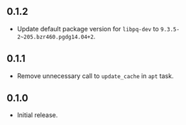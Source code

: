 ## 0.1.2

- Update default package version for `libpq-dev` to `9.3.5-2~205.bzr460.pgdg14.04+2`.

## 0.1.1

- Remove unnecessary call to `update_cache` in `apt` task.

## 0.1.0

- Initial release.
